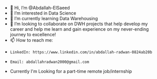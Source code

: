 - 👋 Hi, I’m @Abdallah-ElSaeed
- 👀 I’m interested in Data Science
- 🌱 I’m currently learning Data Warehousing
- 💞️ I’m looking to collaborate on DWH projects that help develop my career and help me learn and gain experience on my never-ending journey to excellence!
- 📫 How to reach me:
-     LinkedIn: https://www.linkedin.com/in/abdallah-radwan-0824ab20b
-     Email: abdallahradwan2000@gmail.com

- Currently I'm Looking for a part-time remote job/internship
